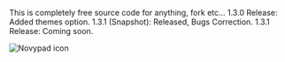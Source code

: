This is completely free source code for anything, fork etc...
1.3.0 Release: Added themes option.
1.3.1 (Snapshot): Released, Bugs Correction.
1.3.1 Release: Coming soon.

























![Novypad icon](https://user-images.githubusercontent.com/70233917/129282464-2909589d-a3c1-4680-85da-525449c3dda0.PNG)
